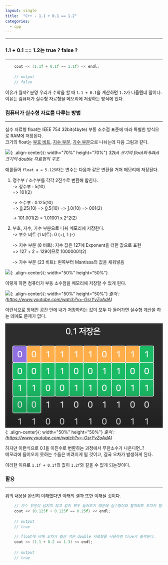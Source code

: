 ```yaml
---
layout: single
title:  "C++ - 1.1 + 0.1 == 1.2"
categories:
  - cpp
---
```


---

### 1.1 + 0.1 == 1.2는 true ? false ?
---

```c++
    cout << (1.1f + 0.1f == 1.1f) << endl;

    // output
    // false
```

이유가 뭘까? 분명 우리가 수학을 할 때 `1.1 + 0.1`을 계산하면 `1.2`가 나올텐데 말이다.  
이유는 컴퓨터가 실수형 자료형을 메모리에 저장하는 방식에 있다.

### 컴퓨터가 실수형 자료를 다루는 방법
---

실수 자료형 float는 IEEE 754 32bit(4byte) 부동 소수점 표준에 따라 특별한 방식으로 RAM에 저장된다.  
크기의 float는 <u>부호 비트</u>, <u>지수 부분</u>, <u>가수 부분</u>으로 나뉘는데 다음 그림과 같다.

![](https://img1.daumcdn.net/thumb/R800x0/?scode=mtistory2&fname=https%3A%2F%2Fblog.kakaocdn.net%2Fdn%2FZqdvR%2FbtqFBe5sHME%2FzY2SEoAgrk0lEeWSuxvZR0%2Fimg.png){: .align-center}{: width="70%" height="70%"} *32bit 크기의 float와 64bit 크기의 double 자료형의 구조*

예를들어 `float a = 5.125`라는 변수는 다음과 같은 변환을 거쳐 메모리에 저장된다.

1. 정수부 / 소수부를 각각 2진수로 변환해 합친다.  
   -> 정수부 : 5(10)  
      => 101(2)

   -> 소수부 : 0.125(10)  
      => <u>0</u>.25(10) => <u>0</u>.5(10) => <u>1</u>.0(10)
      => 001(2)

   -> 101.001(2) = 1.01001 x 2^2(2)

2. 부호, 지수, 가수 부분으로 나눠 메모리에 저장한다.  
   -> 부호 비트 (1 비트): 0 (+), 1 (-)

   -> 지수 부분 (8 비트): 지수 값은 127에 Exponent을 더한 값으로 표현  
    => 127 + 2 = 129이므로 10000001(2)

   -> 가수 부분 (23 비트): 왼쪽부터 Mantissa의 값을 채워넣음

![](https://www.yorku.ca/pkashiya/binary/images/scientificnotation_1.jpeg){: .align-center}{: width="50%" height="50%"}

이렇게 하면 컴퓨터가 부동 소수점을 메모리에 저장할 수 있게 된다.

![](https://velog.velcdn.com/images/sokojh/post/da6453ad-bec2-40de-80fe-de983a3be01d/image.png){: .align-center}{: width="50%" height="50%"}
*출처 : (https://www.youtube.com/watch?v=-GsrYvZoAdA)*

이런식으로 정해진 공간 안에 내가 저장하려는 값이 모두 다 들어가면 실수형 계산을 하는 데에도 문제가 없다.

![](/assets/images/cpp_float.png){: .align-center}{: width="50%" height="50%"}
*출처 : (https://www.youtube.com/watch?v=-GsrYvZoAdA)*

하지만 이런식으로 0.1을 이진수로 변환하는 과정에서 무한소수가 나온다면..?  
메모리에 들어오지 못하는 수들은 버려지게 될 것이고, 결국 오차가 발생하게 된다.

이러한 이유로 `1.1f + 0.1f`의 값이 `1.2f`와 같을 수 없게 되는것이다.

### 활용
---

위의 내용을 완전히 이해했다면 아래의 결과 또한 이해될 것이다.

```c++
    // 가수 부분이 넘치지 않고 값이 모두 들어오기 때문에 실수형이라 할지라도 오차가 발생하지 않는다.
    cout << (0.125f + 0.125f == 0.25f) << endl;

    // output
    // true
```

```c++
    // float에 비해 오차가 훨씬 적은 double 자료형을 사용하면 true가 출력된다.
    cout << (1.1 + 0.2 == 1.3) << endl;

    // output
    // true
```